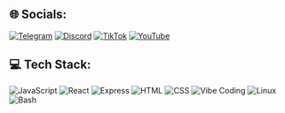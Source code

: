
## 🌐 Socials:
[![Telegram](https://img.shields.io/badge/Telegram-26A5E4?logo=telegram&logoColor=white)](https://t.me/Vladislav_01a) 
[![Discord](https://img.shields.io/badge/Discord-7289DA?logo=discord&logoColor=white)](https://discord.gg/tmPDtaXVNH) 
[![TikTok](https://img.shields.io/badge/TikTok-000000?logo=tiktok&logoColor=white)](https://tiktok.com/@VaheeMand) 
[![YouTube](https://img.shields.io/badge/YouTube-FF0000?logo=youtube&logoColor=white)](http://www.youtube.com/channel/UCGPBlhwogSQt4k2zNLLRYWA)

## 💻 Tech Stack:
![JavaScript](https://img.shields.io/badge/javascript-%23323330.svg?style=for-the-badge&logo=javascript&logoColor=%23F7DF1E) 
![React](https://img.shields.io/badge/react-%2320232a.svg?style=for-the-badge&logo=react&logoColor=%2361DAFB) 
![Express](https://img.shields.io/badge/express.js-%23404d59.svg?style=for-the-badge&logo=express&logoColor=%2361DAFB) 
![HTML](https://img.shields.io/badge/html5-%23E34F26.svg?style=for-the-badge&logo=html5&logoColor=white) 
![CSS](https://img.shields.io/badge/css3-%231572B6.svg?style=for-the-badge&logo=css3&logoColor=white) 
![Vibe Coding](https://img.shields.io/badge/Vibe%20Coding-%23FF69B4.svg?style=for-the-badge&logo=visual-studio-code&logoColor=white) 
![Linux](https://img.shields.io/badge/linux-%23FCC624.svg?style=for-the-badge&logo=linux&logoColor=black) 
![Bash](https://img.shields.io/badge/bash-%23121011.svg?style=for-the-badge&logo=gnu-bash&logoColor=white)



<!--
**VaheeMand/VaheeMand** is a ✨ _special_ ✨ repository because its `README.md` (this file) appears on your GitHub profile.

Here are some ideas to get you started:

- 🔭 I’m currently working on ...
- 🌱 I’m currently learning ...
- 👯 I’m looking to collaborate on ...
- 🤔 I’m looking for help with ...
- 💬 Ask me about ...
- 📫 How to reach me: ...
- 😄 Pronouns: ...
- ⚡ Fun fact: ...
-->
